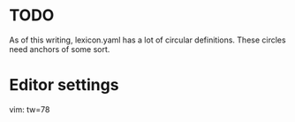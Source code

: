 # TODO

As of this writing, lexicon.yaml has a lot of circular definitions. These
circles need anchors of some sort.

# Editor settings

vim: tw=78
